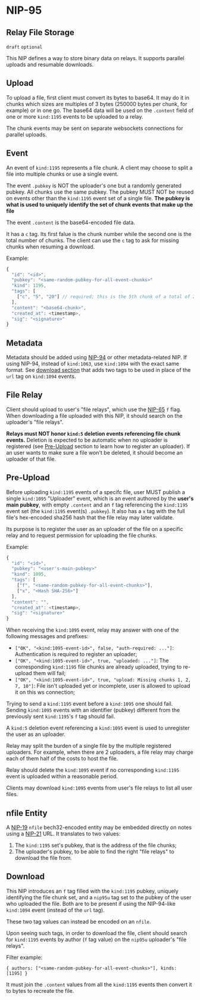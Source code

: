 NIP-95
======

Relay File Storage
------------------

`draft` `optional`

This NIP defines a way to store binary data on relays. It supports parallel uploads and resumable downloads.

## Upload

To upload a file, first client must convert its bytes to base64. It may do it in chunks which sizes are multiples of 3 bytes
(250000 bytes per chunk, for example) or in one go.
The base64 data will be used on the `.content` field of one or more `kind:1195` events to be uploaded to a relay.

The chunk events may be sent on separate websockets connections for parallel uploads.

## Event

An event of `kind:1195` represents a file chunk. A client may choose to split a file
into multiple chunks or use a single event.

The event `.pubkey` is NOT the uploader's one but a randomly generated pubkey. All chunks
use the same pubkey. The pubkey MUST NOT be reused on events other than the
`kind:1195` event set of a single file.
**The pubkey is what is used to uniquely identify the set of chunk events that make up the file**

The event `.content` is the base64-encoded file data.

It has a `c` tag. Its first falue is the chunk number while the second one is the total number of chunks.
The client can use the `c` tag to ask for missing chunks when resuming a download.

Example:

```js
{
  "id": "<id>",
  "pubkey": "<same-random-pubkey-for-all-event-chunks>"
  "kind": 1195,
  "tags": [
    ["c", "5", "20"] // required; this is the 5th chunk of a total of 20
  ],
  "content": "<base64-chunk>",
  "created_at": <timestamp>,
  "sig": "<signature>"
}
```

## Metadata

Metadata should be added using [NIP-94](94.md) or other metadata-related NIP.
If using NIP-94, instead of `kind:1063`, use `kind:1094` with the exact same format.
See [download section](#download) that adds two tags to be used in place of the `url` tag
on `kind:1094` events.

## File Relay

Client should upload to user's "file relays", which use the [NIP-65](65.md) `f` flag.
When downloading a file uploaded with this NIP, it should search on the uploader's "file relays".

**Relays must NOT honor `kind:5` deletion events referencing file chunk events.** Deletion
is expected to be automatic when no uploader is registered (see [Pre-Upload](#pre-upload) section
to learn how to register an uploader). If an user wants to make sure a file won't be deleted, it
should become an uploader of that file.

## Pre-Upload

Before uploading `kind:1195` events of a specifc file,
user MUST publish a single `kind:1095` "Uploader" event,
which is an event authored by the **user's main pubkey**,
with empty `.content` and an `f` tag referencing the `kind:1195`
event set (the `kind:1195` event(s) `.pubkey`). It also
has a `x` tag with the full file's hex-encoded sha256 hash that the
file relay may later validate.

Its purpose is to register the user as an uploader of the file on a specific relay and to request permission
for uploading the file chunks.

Example:

```js
{
  "id": "<id>",
  "pubkey": "<user's-main-pubkey>"
  "kind": 1095,
  "tags": [
    ["f", "<same-random-pubkey-for-all-event-chunks>"],
    ["x", "<Hash SHA-256>"]
  ],
  "content": "",
  "created_at": <timestamp>,
  "sig": "<signature>"
}
```

When receiving the `kind:1095` event, relay may answer with one of the following messages and prefixes:

- `["OK", "<kind:1095-event-id>", false, "auth-required: ..."]`: Authentication is required to register an uploader;
- `["OK", "<kind:1095-event-id>", true, "uploaded: ..."]`: The corresponding `kind:1195` file chunks are already uploaded, trying to re-upload them will fail;
- `["OK", "<kind:1095-event-id>", true, "upload: Missing chunks 1, 2, 7, 10"]`: File isn't uploaded yet or incomplete, user is allowed to upload it on this ws connection;

Trying to send a `kind:1195` event before a `kind:1095` one should fail.
Sending `kind:1095` events with an identifier (pubkey) different from the previously sent `kind:1195`'s `f` tag should fail.

A `kind:5` deletion event referencing a `kind:1095` event is used to unregister the user as an uploader.

Relay may split the burden of a single file by the multiple registered uploaders. For example, when there are 2 uploaders,
a file relay may charge each of them half of the costs to host the file.

Relay should delete the `kind:1095` event if no corresponding `kind:1195` event is uploaded within a reasonable period.

Clients may download `kind:1095` events from user's file relays to list all user files.

## nfile Entity

A [NIP-19](19.md) `nfile` bech32-encoded entity may be embedded directly on notes using a [NIP-21](21.md) URL.
It translates to two values:

1) The `kind:1195` set's pubkey, that is the address of the file chunks;
2) The uploader's pubkey, to be able to find the right "file relays" to download the file from.

## Download

This NIP introduces an `f` tag filled with the `kind:1195` pubkey, uniquely identifying the file chunk set,
and a `nip95u` tag set to the pubkey of the user who uploaded the file. Both are to
be present if using the NIP-94-like `kind:1094` event (instead of the `url` tag).

These two tag values can instead be encoded on an `nfile`.

Upon seeing such tags, in order to download the file, client should search for `kind:1195` events
by author (`f` tag value) on the `nip95u` uploader's "file relays".

Filter example:

`{ authors: ["<same-random-pubkey-for-all-event-chunks>"], kinds: [1195] }`

It must join the `.content` values from all the `kind:1195` events then convert it to bytes to recreate the file.
